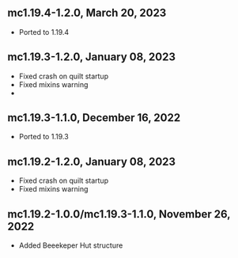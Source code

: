 ## mc1.19.4-1.2.0, March 20, 2023

- Ported to 1.19.4

## mc1.19.3-1.2.0, January 08, 2023

- Fixed crash on quilt startup
- Fixed mixins warning
- 
## mc1.19.3-1.1.0, December 16, 2022

- Ported to 1.19.3

## mc1.19.2-1.2.0, January 08, 2023

- Fixed crash on quilt startup
- Fixed mixins warning

## mc1.19.2-1.0.0/mc1.19.3-1.1.0, November 26, 2022

- Added Beeekeper Hut structure